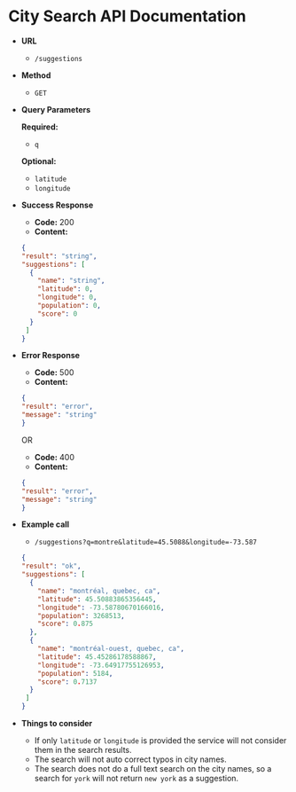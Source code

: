 # City Search API Documentation

* __URL__
  * `/suggestions`

* __Method__
  * `GET`

* __Query Parameters__

  **Required:**
   * `q`

  **Optional:**
  * `latitude`
  * `longitude`

* __Success Response__
  * __Code:__ 200
  * __Content:__

  ```json
  {
  "result": "string",
  "suggestions": [
    {
      "name": "string",
      "latitude": 0,
      "longitude": 0,
      "population": 0,
      "score": 0
    }
   ]
  }
  ```

* __Error Response__
  * __Code:__ 500
  * __Content:__

  ```json
  {
  "result": "error",
  "message": "string"
  }
  ```

  OR

  * __Code:__ 400
  * __Content:__

  ```json
  {
  "result": "error",
  "message": "string"
  }
  ```

* __Example call__
  * `/suggestions?q=montre&latitude=45.5088&longitude=-73.587`

  ```json
  {
  "result": "ok",
  "suggestions": [
    {
      "name": "montréal, quebec, ca",
      "latitude": 45.50883865356445,
      "longitude": -73.58780670166016,
      "population": 3268513,
      "score": 0.875
    },
    {
      "name": "montréal-ouest, quebec, ca",
      "latitude": 45.45286178588867,
      "longitude": -73.64917755126953,
      "population": 5184,
      "score": 0.7137
    }
   ]
  }
  ```

* __Things to consider__
  * If only `latitude` or `longitude` is provided the service will not consider them in the search results.
  * The search will not auto correct typos in city names.
  * The search does not do a full text search on the city names, so a search for `york` will not return `new york` as a suggestion.
